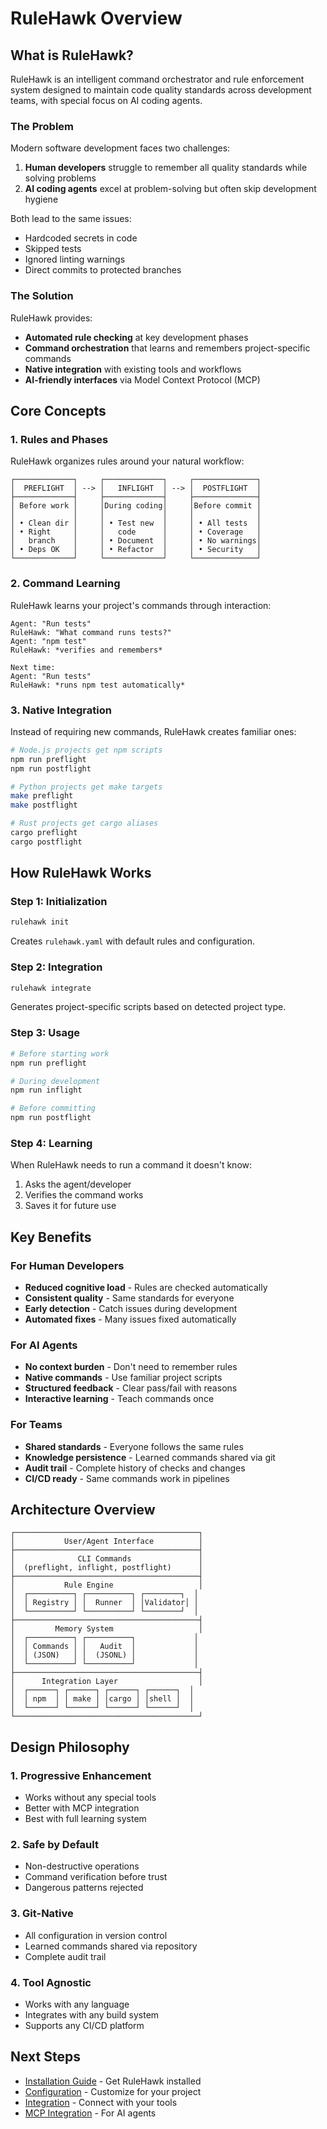 # RuleHawk Overview

## What is RuleHawk?

RuleHawk is an intelligent command orchestrator and rule enforcement system designed to maintain code quality standards across development teams, with special focus on AI coding agents.

### The Problem

Modern software development faces two challenges:

1. **Human developers** struggle to remember all quality standards while solving problems
2. **AI coding agents** excel at problem-solving but often skip development hygiene

Both lead to the same issues:
- Hardcoded secrets in code
- Skipped tests
- Ignored linting warnings
- Direct commits to protected branches

### The Solution

RuleHawk provides:
- **Automated rule checking** at key development phases
- **Command orchestration** that learns and remembers project-specific commands
- **Native integration** with existing tools and workflows
- **AI-friendly interfaces** via Model Context Protocol (MCP)

## Core Concepts

### 1. Rules and Phases

RuleHawk organizes rules around your natural workflow:

```
┌─────────────┐     ┌─────────────┐     ┌──────────────┐
│  PREFLIGHT  │ --> │   INFLIGHT  │ --> │  POSTFLIGHT  │
├─────────────┤     ├─────────────┤     ├──────────────┤
│ Before work │     │During coding│     │Before commit │
│             │     │             │     │              │
│ • Clean dir │     │ • Test new  │     │ • All tests  │
│ • Right     │     │   code      │     │ • Coverage   │
│   branch    │     │ • Document  │     │ • No warnings│
│ • Deps OK   │     │ • Refactor  │     │ • Security   │
└─────────────┘     └─────────────┘     └──────────────┘
```

### 2. Command Learning

RuleHawk learns your project's commands through interaction:

```
Agent: "Run tests"
RuleHawk: "What command runs tests?"
Agent: "npm test"
RuleHawk: *verifies and remembers*

Next time:
Agent: "Run tests"
RuleHawk: *runs npm test automatically*
```

### 3. Native Integration

Instead of requiring new commands, RuleHawk creates familiar ones:

```bash
# Node.js projects get npm scripts
npm run preflight
npm run postflight

# Python projects get make targets
make preflight
make postflight

# Rust projects get cargo aliases
cargo preflight
cargo postflight
```

## How RuleHawk Works

### Step 1: Initialization
```bash
rulehawk init
```
Creates `rulehawk.yaml` with default rules and configuration.

### Step 2: Integration
```bash
rulehawk integrate
```
Generates project-specific scripts based on detected project type.

### Step 3: Usage
```bash
# Before starting work
npm run preflight

# During development
npm run inflight

# Before committing
npm run postflight
```

### Step 4: Learning
When RuleHawk needs to run a command it doesn't know:
1. Asks the agent/developer
2. Verifies the command works
3. Saves it for future use

## Key Benefits

### For Human Developers
- **Reduced cognitive load** - Rules are checked automatically
- **Consistent quality** - Same standards for everyone
- **Early detection** - Catch issues during development
- **Automated fixes** - Many issues fixed automatically

### For AI Agents
- **No context burden** - Don't need to remember rules
- **Native commands** - Use familiar project scripts
- **Structured feedback** - Clear pass/fail with reasons
- **Interactive learning** - Teach commands once

### For Teams
- **Shared standards** - Everyone follows the same rules
- **Knowledge persistence** - Learned commands shared via git
- **Audit trail** - Complete history of checks and changes
- **CI/CD ready** - Same commands work in pipelines

## Architecture Overview

```
┌─────────────────────────────────────────┐
│           User/Agent Interface          │
├─────────────────────────────────────────┤
│              CLI Commands               │
│  (preflight, inflight, postflight)      │
├─────────────────────────────────────────┤
│           Rule Engine                   │
│  ┌──────────┐ ┌──────────┐ ┌────────┐  │
│  │ Registry │ │  Runner  │ │Validator│ │
│  └──────────┘ └──────────┘ └────────┘  │
├─────────────────────────────────────────┤
│         Memory System                   │
│  ┌──────────┐ ┌──────────┐             │
│  │ Commands │ │   Audit  │             │
│  │ (JSON)   │ │  (JSONL) │             │
│  └──────────┘ └──────────┘             │
├─────────────────────────────────────────┤
│      Integration Layer                  │
│  ┌──────┐ ┌──────┐ ┌──────┐ ┌──────┐  │
│  │ npm  │ │ make │ │cargo │ │shell │  │
│  └──────┘ └──────┘ └──────┘ └──────┘  │
└─────────────────────────────────────────┘
```

## Design Philosophy

### 1. Progressive Enhancement
- Works without any special tools
- Better with MCP integration
- Best with full learning system

### 2. Safe by Default
- Non-destructive operations
- Command verification before trust
- Dangerous patterns rejected

### 3. Git-Native
- All configuration in version control
- Learned commands shared via repository
- Complete audit trail

### 4. Tool Agnostic
- Works with any language
- Integrates with any build system
- Supports any CI/CD platform

## Next Steps

- [Installation Guide](installation-guide.md) - Get RuleHawk installed
- [Configuration](configuration.md) - Customize for your project
- [Integration](integration.md) - Connect with your tools
- [MCP Integration](mcp.md) - For AI agents